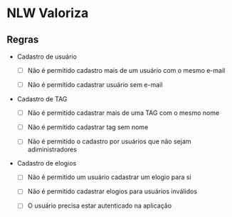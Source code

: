 # NLW Valoriza

## Regras

- Cadastro de usuário
  
  - [ ] Não é permitido cadastro mais de um usuário com o mesmo e-mail
  
  - [ ] Não é permitido cadastrar usuário sem e-mail

- Cadastro de TAG
  
  - [ ] Não é permitido cadastrar mais de uma TAG com o mesmo nome
  
  - [ ] Não é permitido cadastrar tag sem nome
  
  - [ ] Não é permitido o cadastro por usuários que não sejam adiministradores

- Cadastro de elogios
  
  - [ ] Não é permitido um usuário cadastrar um elogio para si
  
  - [ ] Não é permitido cadastrar elogios para usuários inválidos
  
  - [ ] O usuário precisa estar autenticado na aplicação
